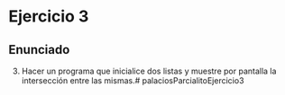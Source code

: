 # Ejercicio 3
## Enunciado

3. Hacer un programa que inicialice dos listas y muestre por pantalla la intersección entre las mismas.# palaciosParcialitoEjercicio3
